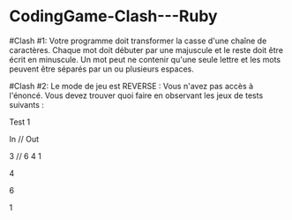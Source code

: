 # CodingGame-Clash---Ruby

#Clash #1:
Votre programme doit transformer la casse d'une chaîne de caractères.
Chaque mot doit débuter par une majuscule et le reste doit être écrit en minuscule.
Un mot peut ne contenir qu'une seule lettre et les mots peuvent être séparés par un ou plusieurs espaces.

#Clash #2:
Le mode de jeu est REVERSE : Vous n'avez pas accès à l'énoncé.
Vous devez trouver quoi faire en observant les jeux de tests suivants :

Test 1

In // Out

3 // 6 4 1

4

6

1
